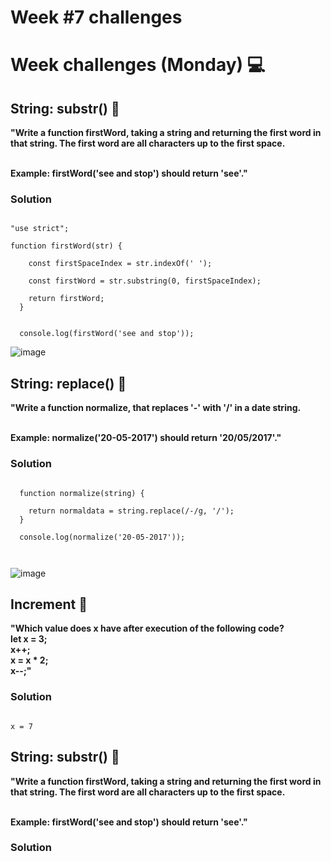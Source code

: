 <h1>Week #7 challenges</h1>
<h1>Week challenges (Monday) 💻</h1>
<h2>String: substr() 🤖</h2>
<b>"Write a function firstWord, taking a string and returning the first word in that string. The first word are all characters up to the first space.<br><br>

Example: firstWord('see and stop') should return 'see'."</b>
<h3>Solution</h3>


~~~

"use strict";

function firstWord(str) {

    const firstSpaceIndex = str.indexOf(' ');

    const firstWord = str.substring(0, firstSpaceIndex);
  
    return firstWord;
  }


  console.log(firstWord('see and stop')); 
~~~

![image](https://github.com/drewbydiego/core-code-from-scratch-readme/assets/76753050/ae2b963d-398d-4ef6-bd79-e90b042e916b)

<h2>String: replace() 🤖</h2>
<b>"Write a function normalize, that replaces '-' with '/' in a date string.<br><br>

Example: normalize('20-05-2017') should return '20/05/2017'."</b>
<h3>Solution</h3>

~~~

  function normalize(string) {

    return normaldata = string.replace(/-/g, '/');
  }

  console.log(normalize('20-05-2017')); 
  
  
~~~

![image](https://github.com/drewbydiego/core-code-from-scratch-readme/assets/76753050/5a40e469-dce2-42cf-9520-6d0efb603bea)

<h2>Increment 🤖</h2>
<b>"Which value does x have after execution of the following code?<br>
let x = 3;<br>
x++;<br>
x = x * 2;<br>
x--;"</b>
<h3>Solution</h3>


~~~

x = 7
~~~

<h2>String: substr() 🤖</h2>
<b>"Write a function firstWord, taking a string and returning the first word in that string. The first word are all characters up to the first space.<br><br>

Example: firstWord('see and stop') should return 'see'."</b>
<h3>Solution</h3>


~~~


~~~

